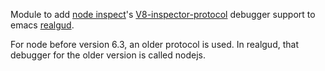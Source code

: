 Module to add [node inspect](https://nodejs.org/api/debugger.html)'s [V8-inspector-protocol](https://chromedevtools.github.io/devtools-protocol/v8/)
debugger support to emacs
[realgud](http://github.com/realgud/realgud).

For node before version 6.3, an older protocol is used.  In realgud,
that debugger for the older version is called nodejs.
